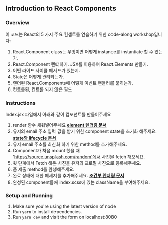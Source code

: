 ## Introduction to React Components ##

### Overview ###
이 코드는 React의 5 가지 주요 컨셉트를 연습하기 위한 code-along workshop입니다: 
1. React.Component class는 무엇이면 어떻게 instance를 instantiate 할 수 있는가.
2. React.Component 렌더하기. JSX를 이용하여 React.Elements 만들기.
3. 어떤 라이프 사이클 메서드가 있는지.
4. State은 어떻게 관리되는가.
5. 렌더된 React.Components에 어떻게 이벤트 핸들러를 붙히는가.
6. 컨트롤된, 컨트롤 되지 않은 필드

### Instructions ###
Index.jsx 파일에서 아래와 같이 컴포넌트를 만들어주세요
1. render 함수 체워넣어주세요
**[element 렌더링 문서](https://ko.reactjs.org/docs/rendering-elements.html)**
2. 유저의 email 주소 입력 값을 받기 위한 component state을 초기화 해주세요.
**[state와 lifecycle 문서](https://ko.reactjs.org/docs/state-and-lifecycle.html)**
3. 유저 email 주소를 최신화 하기 위한 method를 추가해주세요.
4. Component가 처음 mount 했을 때 'https://source.unsplash.com/random'에서 사진을 fetch 해오세요.
5. 윗 단계에서 Fetch 해온 사진을 유저의 프로필 사진으로 등록해주세요.
6. 폼 제출 method를 완성해주세요.
7. 완료 상태에 대한 메세지를 추가해주세요.
**[조건부 렌더링 문서](https://ko.reactjs.org/docs/conditional-rendering.html)**
8. 완성된 component들에 index.scss에 있는 className을 부여해주세요.

### Setup and Running ###
1. Make sure you're using the latest version of node
2. Run `yarn` to install dependencies.
3. Run `yarn dev` and visit the form on localhost:8080

